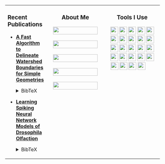 <table cellspacing="0" cellpadding="0"><tr><td valign="top">

### Recent Publications

- [**A Fast Algorithm to Delineate Watershed Boundaries for Simple Geometries**](https://www.sciencedirect.com/science/article/abs/pii/S1364815220308999)<details><summary>BibTeX</summary><pre>
@article{union,
    title = "A Fast Algorithm to Delineate Watershed Boundaries for Simple Geometries",
    journal = "Environmental Modelling & Software",
    pages = "104842",
    year = "2020",
    issn = "1364-8152",
    doi = "https://doi.org/10.1016/j.envsoft.2020.104842",
    url = "http://www.sciencedirect.com/science/article/pii/S1364815220308999",
    author = "Scott Haag and Daniel Schwartz and Bahareh Shakibajahromi and Michael Campagna and Ali Shokoufandeh",
    keywords = "Watershed boundary, marching algorithm, modified nested set algorithm, constrained watershed boundary",
    abstract = "In this manuscript, we describe a computational model to delineate watershed boundaries for simple geometries (points, lines or polygons) where maximum water flow distance can be constrained by a user-defined variable. This method generalizes earlier research to delineate watershed boundaries using a marching algorithm. Our proposed method allows users to delineate watersheds for a number of use-cases including evaluating best management practices (BMP’s), measuring water impacts to municipal, city and parcel boundaries and others. We describe computational complexity and space costs and compare them experimentally to standard techniques."
}</pre></details>

- [**Learning Spiking Neural Network Models of Drosophila Olfaction**](https://dl.acm.org/doi/abs/10.1145/3407197.3407214)<details><summary>BibTeX</summary><pre>
@inproceedings{icons,
    author = {Carter, John and Rego, Jocelyn and Schwartz, Daniel and Bhandawat, Vikas and Kim, Edward},
    title = {Learning Spiking Neural Network Models of Drosophila Olfaction},
    year = {2020},
    isbn = {9781450388511},
    publisher = {Association for Computing Machinery},
    address = {New York, NY, USA},
    url = {https://doi.org/10.1145/3407197.3407214},
    doi = {10.1145/3407197.3407214},
    booktitle = {International Conference on Neuromorphic Systems 2020},
    articleno = {20},
    numpages = {5},
    keywords = {neuro-inspired artificial intelligence, machine learning, olfaction, neuromorphic computing, spiking neural networks},
    location = {Oak Ridge, TN, USA},
    series = {ICONS 2020}
}</pre></details>

</td><td align="center" valign="top" width="180">

### About Me

<p align="center">
    <a href="https://www.cs.drexel.edu/~des338/"><img src="https://img.shields.io/badge/Personal%20Website-181717.svg?style=flat-square&logo=compropago&logoColor=white" height="25" width="145"/></a>
    <br></br>
    <a href="https://github.com/dsbuddy/dsbuddy/raw/main/Resume.pdf"><img src="https://img.shields.io/badge/Curriculum%20Vitae-005A2B.svg?style=flat-square&logo=read-the-docs&logoColor=white" height="25" width="145"/></a>
    <br></br>
    <a href="https://scholar.google.com/citations?user=N094rVAAAAAJ&hl=en"><img src="https://img.shields.io/badge/Google%20Scholar-4285F4.svg?style=flat-square&logo=google-scholar&logoColor=white" height="25" width="145"/></a>
    <br></br>
    <a href="https://www.linkedin.com/in/thedanschwartz/"><img src="https://img.shields.io/badge/LinkedIn%20Profile-0077B5.svg?style=flat-square&logo=linkedin&logoColor=white" height="25" width="145"/></a>
    <br></br>
    <a href="mailto:thedanielschwartz@gmail.com"><img src="https://img.shields.io/badge/Email%20Address-D14836.svg?style=flat-square&logo=gmail&logoColor=white" height="25" width="145"/></a>
</p>

</td><td align="center" valign="top" width="190">

### Tools I Use
<!-- Search for images here  http://simpleicons.org/ -->

<p align="center">
    <a href="https://www.python.org/"><img src="https://img.shields.io/badge/-3776AB.svg?style=flat-square&logo=python&logoColor=white&logoWidth=0" height="25"/></a>
    <a href="https://en.wikipedia.org/wiki/Unix_shell"><img src="https://img.shields.io/badge/-4EAA25.svg?style=flat-square&logo=gnu-bash&logoColor=white" height="25"/></a>
    <a href="https://www.latex-project.org/"><img src="https://img.shields.io/badge/-008080.svg?style=flat-square&logo=latex&logoColor=white" height="25"/></a>
    <a href="https://guides.github.com/features/mastering-markdown/"><img src="https://img.shields.io/badge/-000000.svg?style=flat-square&logo=markdown&logoColor=white" height="25"/></a>
    <a href="https://ubuntu.com/"><img src="https://img.shields.io/badge/-E95420.svg?style=flat-square&logo=ubuntu&logoColor=white" height="25"/></a>
    <a href="https://github.com/"><img src="https://img.shields.io/badge/-181717.svg?style=flat-square&logo=github&logoColor=white" height="25"/></a>
    <a href="https://slack.com/"><img src="https://img.shields.io/badge/-4A154B.svg?style=flat-square&logo=slack&logoColor=white" height="25"/></a>
    <a href="https://zoom.us"><img src="https://img.shields.io/badge/-2D8CFF.svg?style=flat-square&logo=zoom&logoColor=white" height="25"/></a>
    <a href="https://www.sublimetext.com/"><img src="https://img.shields.io/badge/-FF9800.svg?style=flat-square&logo=sublime%20text&logoColor=white" height="25"/></a>
    <a href="https://jupyter.org/"><img src="https://img.shields.io/badge/-F37626.svg?style=flat-square&logo=jupyter&logoColor=white" height="25"/></a>
    <a href="https://www.overleaf.com/"><img src="https://img.shields.io/badge/-47A141.svg?style=flat-square&logo=overleaf&logoColor=white" height="25"/></a>
<!--     <a href="https://www.microsoft.com/en-us/microsoft-365/powerpoint"><img src="https://img.shields.io/badge/-B7472A.svg?style=flat-square&logo=microsoft-powerpoint&logoColor=white" height="25"/></a> -->
    <a href="https://www.youtube.com/"><img src="https://img.shields.io/badge/-FF0000.svg?style=flat-square&logo=youtube&logoColor=white" height="25"/></a>
    <a href="https://www.apple.com/"><img src="https://img.shields.io/badge/-999999.svg?style=flat-square&logo=apple&logoColor=white" height="25"/></a>
    <!-- <a href="https://www.linux.org/"><img src="https://img.shields.io/badge/-FCC624.svg?style=flat-square&logo=linux&logoColor=black" height="25"/></a> -->
    <a href="https://brave.com/"><img src="https://img.shields.io/badge/-FB542B.svg?style=flat-square&logo=brave&logoColor=white" height="25"/></a>
<!--     <a href="https://www.google.com/chrome/"><img src="https://img.shields.io/badge/-4285F4.svg?style=flat-square&logo=google-chrome&logoColor=white" height="25"/></a> -->
    <a href="https://www.apple.com/safari/"><img src="https://img.shields.io/badge/-000000.svg?style=flat-square&logo=safari&logoColor=white" height="25"/></a>
    <a href="https://drive.google.com"><img src="https://img.shields.io/badge/-4285F4.svg?style=flat-square&logo=google-drive&logoColor=white" height="25"/></a>
    <a href="https://www.vim.org/"><img src="https://img.shields.io/badge/-019733.svg?style=flat-square&logo=vim&logoColor=white" height="25"/></a>
    <a href="https://discord.com/"><img src="https://img.shields.io/badge/-7289DA.svg?style=flat-square&logo=discord&logoColor=white" height="25"/></a>
    <a href="https://stackoverflow.com/"><img src="https://img.shields.io/badge/-FE7A16.svg?style=flat-square&logo=stack-overflow&logoColor=white" height="25"/></a>
    <a href="https://www.anaconda.com/"><img src="https://img.shields.io/badge/-42B029.svg?&style=flat-square&logo=anaconda&logoColor=white" height="25"/></a>
    <a href="https://pandas.pydata.org/"><img src="https://img.shields.io/badge/-150458.svg?style=flat-square&logo=pandas&logoColor=white" height="25"/></a>
    <a href="https://numpy.org/"><img src="https://img.shields.io/badge/-013243.svg?style=flat-square&logo=numpy&logoColor=white" height="25"/></a>
    <a href="https://scipy.org/"><img src="https://www.scipy.org/_static/images/scipy_med.png" height="25"/></a>
    <a href="https://matplotlib.org/"><img src="https://github.com/shanemcq18/shanemcq18/raw/master/img/matplotlib-logo.svg" height="25"/></a>
    <a href="https://scikit-learn.org/stable/"><img src="https://github.com/scikit-learn/scikit-learn/raw/master/doc/images/scikit-learn-logo-notext.png" height="13" width="23"/></a>
</p>

</td></tr></table>

<!-- <p align="right"> -->
<!--         Graphics on this page powered by -->
<!--     <a href="https://bfy.tw/Ox8q"><img src="https://img.shields.io/badge/Google%20Search-4285F4.svg?style=flat-square&logo=google&logoColor=white" height="15"/></a> -->
<!--     <a href="https://shields.io/"><img src="https://img.shields.io/badge/Shields-IO-green.svg?style=flat-square&logo=none" height="15"/></a> -->
<!--     <a href="https://simpleicons.org/"><img src="https://img.shields.io/badge/Simple%20Icons-111111.svg?style=flat-square&logo=simple-icons&logoColor=white" height="15"/></a> -->
<!--     </p> -->

